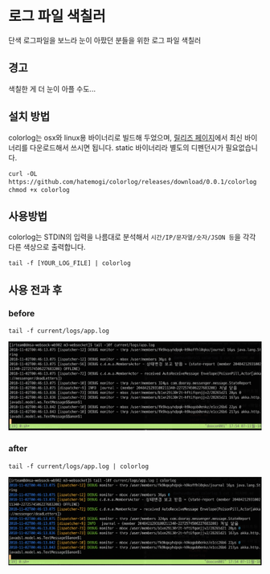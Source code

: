 # 로그 파일 색칠러

단색 로그파일을 보느라 눈이 아팠던 분들을 위한 로그 파일 색칠러

## 경고

색칠한 게 더 눈이 아플 수도...

## 설치 방법

colorlog는 osx와 linux용 바이너리로 빌드해 두었으며, [릴리즈 페이지](https://github.com/hatemogi/colorlog/releases)에서 최신 바이너리를 다운로드해서 쓰시면 됩니다. static 바이너리라 별도의 디펜던시가 필요없습니다.

    curl -OL https://github.com/hatemogi/colorlog/releases/download/0.0.1/colorlog
    chmod +x colorlog

    
## 사용방법

colorlog는 STDIN의 입력을 나름대로 분석해서 `시간/IP/문자열/숫자/JSON 등`을 각각 다른 색상으로 출력합니다. 

    tail -f [YOUR_LOG_FILE] | colorlog

## 사용 전과 후

### before 

    tail -f current/logs/app.log

![](doc/before.png)

### after

    tail -f current/logs/app.log | colorlog

![](doc/after.png)

